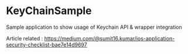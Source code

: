 # KeyChainSample
Sample application to show usage of Keychain API &amp; wrapper integration

Article related : https://medium.com/@sumit16.kumar/ios-application-security-checklist-bae7e14d9697
